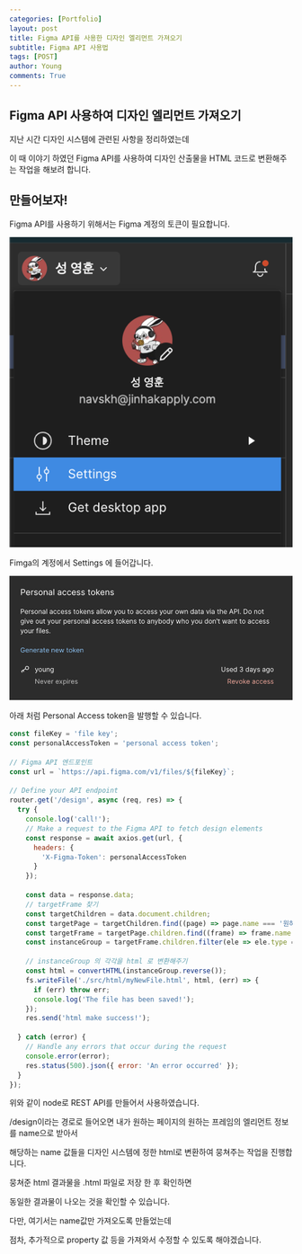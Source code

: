 ```yaml
---
categories: [Portfolio]
layout: post
title: Figma API를 사용한 디자인 엘리먼트 가져오기
subtitle: Figma API 사용법
tags: [POST]
author: Young
comments: True
---
```


## Figma API 사용하여 디자인 엘리먼트 가져오기

지난 시간 디자인 시스템에 관련된 사항을 정리하였는데

이 때 이야기 하였던 Figma API를 사용하여 디자인 산출물을 HTML 코드로 변환해주는 작업을 해보려 합니다.

## 만들어보자!

Figma API를 사용하기 위해서는 Figma 계정의 토큰이 필요합니다.

![세팅](2024-01-07-23-50-19.png)

Fimga의 계정에서  Settings 에 들어갑니다.

![](2024-01-07-23-51-19.png)

아래 처럼 Personal Access token을 발행할 수 있습니다.

```javascript 
const fileKey = 'file key';
const personalAccessToken = 'personal access token';

// Figma API 엔드포인트
const url = `https://api.figma.com/v1/files/${fileKey}`;

// Define your API endpoint
router.get('/design', async (req, res) => {
  try {
    console.log('call!');
    // Make a request to the Figma API to fetch design elements
    const response = await axios.get(url, {
      headers: {
        'X-Figma-Token': personalAccessToken
      }
    });

    const data = response.data;
    // targetFrame 찾기 
    const targetChildren = data.document.children;
    const targetPage = targetChildren.find((page) => page.name === '원하는 페이지');
    const targetFrame = targetPage.children.find((frame) => frame.name === '원하는 프레임');
    const instanceGroup = targetFrame.children.filter(ele => ele.type === 'INSTANCE').map(ele => ele.name);

    // instanceGroup 의 각각을 html 로 변환해주기 
    const html = convertHTML(instanceGroup.reverse());
    fs.writeFile('./src/html/myNewFile.html', html, (err) => {
      if (err) throw err;
      console.log('The file has been saved!');
    });
    res.send('html make success!');

  } catch (error) {
    // Handle any errors that occur during the request
    console.error(error);
    res.status(500).json({ error: 'An error occurred' });
  }
});
```

위와 같이 node로 REST API를 만들어서 사용하였습니다.

/design이라는 경로로 들어오면 내가 원하는 페이지의 원하는 프레임의 엘리먼트 정보를 name으로 받아서

해당하는 name 값들을 디자인 시스템에 정한 html로 변환하여
뭉쳐주는 작업을 진행합니다.

뭉쳐준 html 결과물을 .html 파일로 저장 한 후 확인하면

동일한 결과물이 나오는 것을 확인할 수 있습니다.

다만, 여기서는 name값만 가져오도록 만들었는데

점차, 추가적으로 property 값 등을 가져와서 수정할 수 있도록 해야겠습니다.

